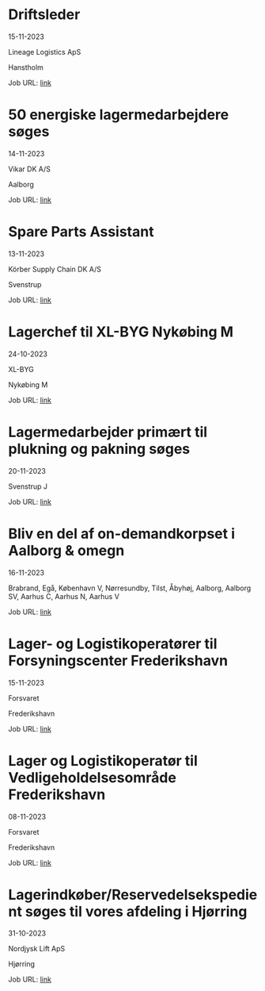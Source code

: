 # Driftsleder
15-11-2023

Lineage Logistics ApS

Hanstholm

Job URL: [link](https://www.jobindex.dk/jobannonce/495963/driftsleder)


# 50 energiske lagermedarbejdere søges
14-11-2023

Vikar DK A/S

Aalborg

Job URL: [link](https://www.jobindex.dk/jobannonce/495925/50-energiske-lagermedarbejdere-soeges)


# Spare Parts Assistant
13-11-2023

Körber Supply Chain DK A/S

Svenstrup

Job URL: [link](https://jobs.koerber.com/supplychain/job/Svenstrup-Spare-Parts-Assistant/1005388301/)


# Lagerchef til XL-BYG Nykøbing M
24-10-2023

XL-BYG

Nykøbing M

Job URL: [link](https://app.elvium.com/da/positions/23536/job_posting?referer_host=www.jobindex.dk)


# Lagermedarbejder primært til plukning og pakning søges
20-11-2023



Svenstrup J

Job URL: [link](https://www.jobindex.dk/jobannonce/r12095738/lagermedarbejder-primaert-til-plukning-og-pakning-soeges)


# Bliv en del af on-demandkorpset i Aalborg & omegn
16-11-2023



Brabrand, Egå, København V, Nørresundby, Tilst, Åbyhøj, Aalborg, Aalborg SV, Aarhus C, Aarhus N, Aarhus V

Job URL: [link](https://mit.moment.dk/jobopslag/vis?no=187055)


# Lager- og Logistikoperatører til Forsyningscenter Frederikshavn
15-11-2023

Forsvaret

Frederikshavn

Job URL: [link](https://karriere.forsvaret.dk/job/opslag/?vacantPositionId=187146&mediaId=4681)


# Lager og Logistikoperatør til Vedligeholdelsesområde Frederikshavn
08-11-2023

Forsvaret

Frederikshavn

Job URL: [link](https://karriere.forsvaret.dk/job/opslag/?vacantPositionId=186983&mediaId=4681)


# Lagerindkøber/Reservedelsekspedient søges til vores afdeling i Hjørring
31-10-2023

Nordjysk Lift ApS

Hjørring

Job URL: [link](https://www.jobindex.dk/jobannonce/r12041891/lagerindkoeber-reservedelsekspedient-soeges-til-vores-afdeling-i-hjoerring)


